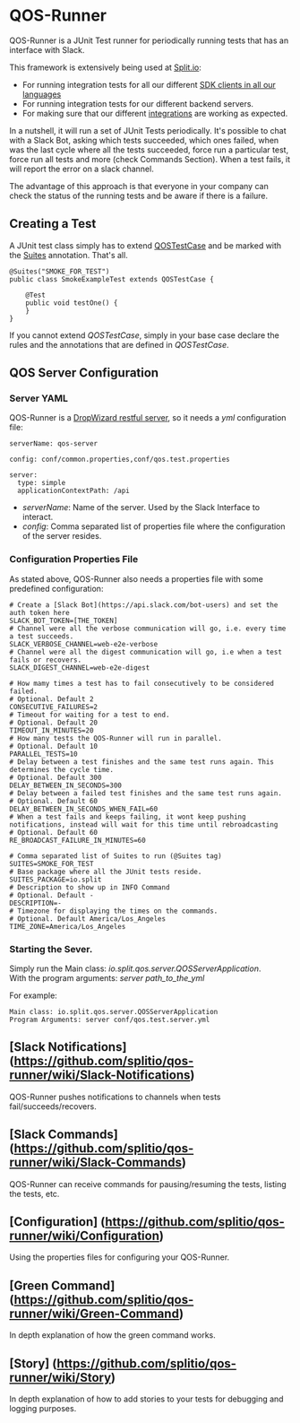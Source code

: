 # QOS-Runner

QOS-Runner is a JUnit Test runner for periodically running tests that has an interface with Slack.

This framework is extensively being used at [Split.io](http://www.split.io/):
* For running integration tests for all our different [SDK clients in all our languages](http://docs.split.io/docs/sdk-overview)
* For running integration tests for our different backend servers.
* For making sure that our different [integrations](http://docs.split.io/docs/integrations-overview) are working as expected.

In a nutshell, it will run a set of JUnit Tests periodically. It's possible to chat with a Slack Bot, asking which tests succeeded, which ones failed, when was the last cycle where all the tests succeeded, force run a particular test, force run all tests and more (check Commands Section). When a test fails, it will report the error on a slack channel.

The advantage of this approach is that everyone in your company can check the status of the running tests and be aware if there is a failure.

## Creating a Test

A JUnit test class simply has to extend [QOSTestCase](https://github.com/splitio/qos-runner/blob/438472cdc8b006ebcf8389266580d725f4299064/src/main/java/io/split/qos/server/testcase/QOSTestCase.java) and be marked with the [Suites](https://github.com/splitio/qos-runner/blob/2aab861af237e34a9c1009bd5b5ae1f98ad09bb5/src/main/java/io/split/testrunner/util/Suites.java) annotation. That's all.

```
@Suites("SMOKE_FOR_TEST")
public class SmokeExampleTest extends QOSTestCase {

    @Test
    public void testOne() {
    }
}
```
If you cannot extend _QOSTestCase_, simply in your base case declare the rules and the annotations that are defined in _QOSTestCase_.

## QOS Server Configuration

### Server YAML

QOS-Runner is a [DropWizard restful server](http://www.dropwizard.io/1.0.5/docs/), so it needs a _yml_ configuration file:
```
serverName: qos-server

config: conf/common.properties,conf/qos.test.properties

server:
  type: simple
  applicationContextPath: /api
```
* _serverName_: Name of the server. Used by the Slack Interface to interact.
* _config_: Comma separated list of properties file where the configuration of the server resides.

### Configuration Properties File

As stated above, QOS-Runner also needs a properties file with some predefined configuration:
```
# Create a [Slack Bot](https://api.slack.com/bot-users) and set the auth token here
SLACK_BOT_TOKEN=[THE_TOKEN]
# Channel were all the verbose communication will go, i.e. every time a test succeeds.
SLACK_VERBOSE_CHANNEL=web-e2e-verbose
# Channel were all the digest communication will go, i.e when a test fails or recovers.
SLACK_DIGEST_CHANNEL=web-e2e-digest

# How mamy times a test has to fail consecutively to be considered failed.
# Optional. Default 2
CONSECUTIVE_FAILURES=2
# Timeout for waiting for a test to end.
# Optional. Default 20
TIMEOUT_IN_MINUTES=20
# How many tests the QOS-Runner will run in parallel.
# Optional. Default 10
PARALLEL_TESTS=10
# Delay between a test finishes and the same test runs again. This determines the cycle time.
# Optional. Default 300
DELAY_BETWEEN_IN_SECONDS=300
# Delay between a failed test finishes and the same test runs again.
# Optional. Default 60
DELAY_BETWEEN_IN_SECONDS_WHEN_FAIL=60
# When a test fails and keeps failing, it wont keep pushing notifications, instead will wait for this time until rebroadcasting
# Optional. Default 60
RE_BROADCAST_FAILURE_IN_MINUTES=60

# Comma separated list of Suites to run (@Suites tag)
SUITES=SMOKE_FOR_TEST
# Base package where all the JUnit tests reside.
SUITES_PACKAGE=io.split
# Description to show up in INFO Command
# Optional. Default -
DESCRIPTION=-
# Timezone for displaying the times on the commands.
# Optional. Default America/Los_Angeles
TIME_ZONE=America/Los_Angeles
```

### Starting the Sever.

Simply run the Main class: _io.split.qos.server.QOSServerApplication_.  
With the program arguments: _server path_to_the_yml_

For example:
```
Main class: io.split.qos.server.QOSServerApplication
Program Arguments: server conf/qos.test.server.yml
```

## [Slack Notifications] (https://github.com/splitio/qos-runner/wiki/Slack-Notifications)

QOS-Runner pushes notifications to channels when tests fail/succeeds/recovers.

## [Slack Commands] (https://github.com/splitio/qos-runner/wiki/Slack-Commands)

QOS-Runner can receive commands for pausing/resuming the tests, listing the tests, etc.

## [Configuration] (https://github.com/splitio/qos-runner/wiki/Configuration)

Using the properties files for configuring your QOS-Runner.

## [Green Command] (https://github.com/splitio/qos-runner/wiki/Green-Command)

In depth explanation of how the green command works.

## [Story] (https://github.com/splitio/qos-runner/wiki/Story)

In depth explanation of how to add stories to your tests for debugging and logging purposes.
